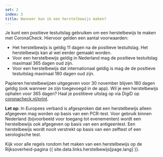 ```yaml
---
set: 2
index: 3
title: Wanneer kan ik een herstelbewijs maken?
---
```

Je kunt een positieve testuitslag gebruiken om een herstelbewijs te maken met CoronaCheck. Hiervoor gelden een aantal voorwaarden:

- Het herstelbewijs is geldig 11 dagen na de positieve testuitslag. Het herstelbewijs kan al wel eerder gemaakt worden.
- Voor een herstelbewijs geldig in Nederland mag de positieve testuitslag maximaal 365 dagen oud zijn.
- Voor een herstelbewijs dat internationaal geldig is mag de de positieve testuitslag maximaal 180 dagen oud zijn.

Papieren herstelbewijzen uitgegeven voor 30 november blijven 180 dagen geldig (ook wanneer ze zijn toegevoegd in de app). Wil je een herstelbewijs ophalen voor 365 dagen? Haal je postitieve uitslag op via DigiD op [coronacheck.nl/print](/print).

**Let op:** In Europees verband is afgesproken dat een herstelbewijs alleen afgegeven mag worden op basis van een PCR-test. Voor gebruik binnen Nederland (bijvoorbeeld voor toegang tot evenementen) wordt een herstelbewijs ook afgegeven op basis van een antigeentest. Een herstelbewijs wordt nooit verstrekt op basis van een zelftest of een serologische test.

Kijk voor alle regels rondom het maken van een herstelbewijs op de Rijksoverheid-pagina {{ site.data.links.herstelbewijs[page.lang] }}.
